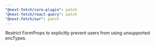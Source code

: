 ```yaml
---
"@next-fetch/core-plugin": patch
"@next-fetch/react-query": patch
"@next-fetch/swr": patch
---
```


Restrict FormProps to explicitly prevent users from using unsupported encTypes.
